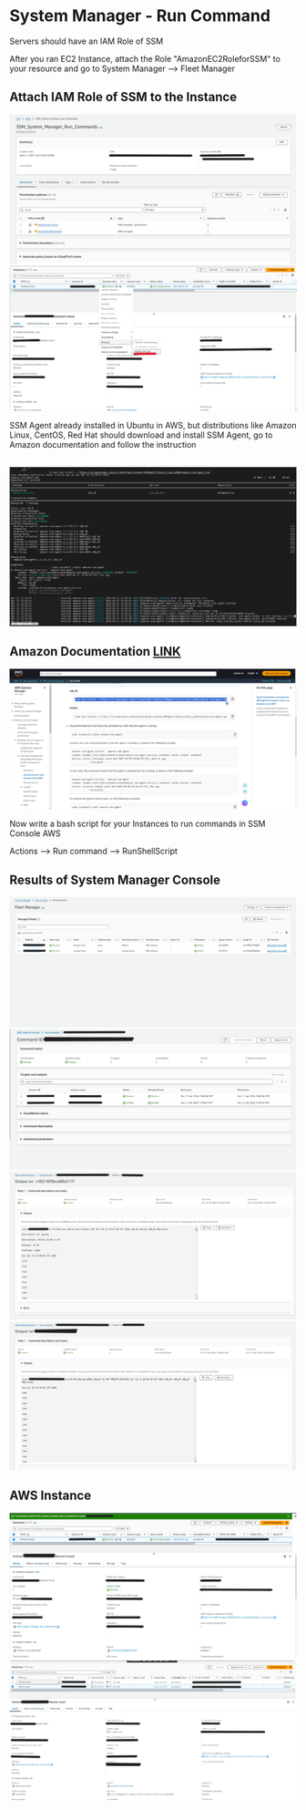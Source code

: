 # System Manager - Run Command
Servers should have an IAM Role of SSM 

After you ran EC2 Instance, attach the Role "AmazonEC2RoleforSSM" to your resource and go to System Manager --> Fleet Manager

## Attach IAM Role of SSM to the Instance
<img src="https://github.com/MatveyGuralskiy/AWS/blob/main/SSM/Fleet_Manager/Screens/AWS-IAM-Role.png?raw=true">
<img src="https://github.com/MatveyGuralskiy/AWS/blob/main/SSM/Fleet_Manager/Screens/AWS-Instance-Attach.png?raw=true">

SSM Agent already installed in Ubuntu in AWS, but distributions like Amazon Linux, CentOS, Red Hat should download and install SSM Agent, go to Amazon documentation and follow the instruction

<br>
<img src="https://github.com/MatveyGuralskiy/AWS/blob/main/SSM/Fleet_Manager/Screens/AWS-Instance-3.png?raw=true">

## Amazon Documentation [LINK](https://docs.aws.amazon.com/systems-manager/latest/userguide/agent-install-al2.html")
<img src="https://github.com/MatveyGuralskiy/AWS/blob/main/SSM/Fleet_Manager/Screens/SSM-Agent-Amazon-Linux.png?raw=true">

Now write a bash script for your Instances to run commands in SSM Console AWS

Actions --> Run command --> RunShellScript

## Results of System Manager Console
<img src="https://github.com/MatveyGuralskiy/AWS/blob/main/SSM/Fleet_Manager/Screens/AWS-SSM-1.png?raw=true">
<img src="https://github.com/MatveyGuralskiy/AWS/blob/main/SSM/Fleet_Manager/Screens/AWS-SSM-2.png?raw=true">
<img src="https://github.com/MatveyGuralskiy/AWS/blob/main/SSM/Fleet_Manager/Screens/AWS-SSM-3.png?raw=true">
<img src="https://github.com/MatveyGuralskiy/AWS/blob/main/SSM/Fleet_Manager/Screens/AWS-SSM-4.png?raw=true">

## AWS Instance
<img src="https://github.com/MatveyGuralskiy/AWS/blob/main/SSM/Fleet_Manager/Screens/AWS-Instance-1.png?raw=true">
<img src="https://github.com/MatveyGuralskiy/AWS/blob/main/SSM/Fleet_Manager/Screens/AWS-Instance-2.png?raw=true">
